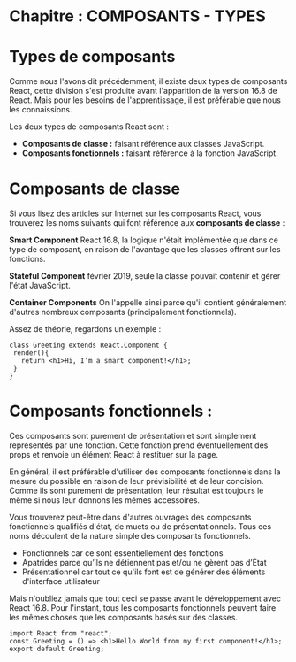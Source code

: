 # Chapitre : COMPOSANTS - TYPES


# Types de composants

Comme nous l'avons dit précédemment, il existe deux types de composants React, cette division s'est produite avant l'apparition de la version 16.8 de React.
Mais pour les besoins de l'apprentissage, il est préférable que nous les connaissions.

Les deux types de composants React sont :

* **Composants de classe :** faisant référence aux classes JavaScript.
* **Composants fonctionnels :** faisant référence à la fonction JavaScript.

# Composants de classe

Si vous lisez des articles sur Internet sur les composants React, vous trouverez les noms suivants qui font référence aux **composants de classe** :

**Smart Component**
React 16.8, la logique n'était implémentée que dans ce type de composant, en raison de l'avantage que les classes offrent sur les fonctions.

**Stateful Component**
février 2019, seule la classe pouvait contenir et gérer l'état JavaScript.

**Container Components**
On l'appelle ainsi parce qu'il contient généralement d'autres nombreux composants (principalement fonctionnels).

Assez de théorie, regardons un exemple :

```
class Greeting extends React.Component {
 render(){
   return <h1>Hi, I’m a smart component!</h1>;
 }
}
```

# Composants fonctionnels :

Ces composants sont purement de présentation et sont simplement représentés par une fonction. Cette fonction prend éventuellement des props et renvoie un élément React à restituer sur la page.

En général, il est préférable d'utiliser des composants fonctionnels dans la mesure du possible en raison de leur prévisibilité et de leur concision. Comme ils sont purement de présentation, leur résultat est toujours le même si nous leur donnons les mêmes accessoires.

Vous trouverez peut-être dans d'autres ouvrages des composants fonctionnels qualifiés d'état, de muets ou de présentationnels. Tous ces noms découlent de la nature simple des composants fonctionnels.

* Fonctionnels car ce sont essentiellement des fonctions
* Apatrides parce qu’ils ne détiennent pas et/ou ne gèrent pas d’État
* Présentationnel car tout ce qu'ils font est de générer des éléments d'interface utilisateur

Mais n'oubliez jamais que tout ceci se passe avant le développement avec React 16.8.
Pour l'instant, tous les composants fonctionnels peuvent faire les mêmes choses que les composants basés sur des classes.

```
import React from "react";
const Greeting = () => <h1>Hello World from my first component!</h1>;
export default Greeting;
```
